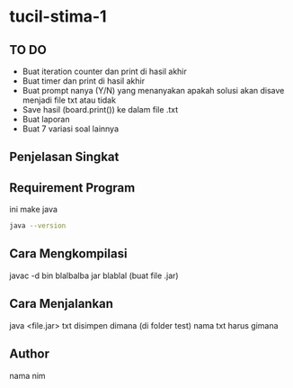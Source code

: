 # tucil-stima-1

## TO DO
- Buat iteration counter dan print di hasil akhir
- Buat timer dan print di hasil akhir
- Buat prompt nanya (Y/N) yang menanyakan apakah solusi akan disave menjadi file txt atau tidak
- Save hasil (board.print()) ke dalam file .txt
- Buat laporan
- Buat 7 variasi soal lainnya

## Penjelasan Singkat

## Requirement Program
ini make java

```sh
java --version
```
## Cara Mengkompilasi
javac -d bin blalbalba
jar blablal
(buat file .jar)

## Cara Menjalankan
java <file.jar>
txt disimpen dimana (di folder test)
nama txt harus gimana

## Author
nama nim